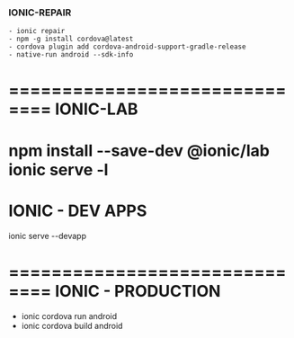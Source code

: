 

### IONIC-REPAIR
```
- ionic repair
- npm -g install cordova@latest
- cordova plugin add cordova-android-support-gradle-release
- native-run android --sdk-info
```
==============================
IONIC-LAB 
==============================
npm install --save-dev @ionic/lab
ionic serve -l
==============================
IONIC - DEV APPS
==============================

ionic serve --devapp

==============================
IONIC - PRODUCTION
==============================

- ionic cordova run android 
- ionic cordova build android 
